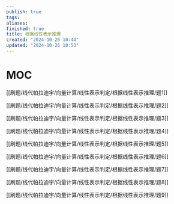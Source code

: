 ```yaml
---
publish: true
tags: 
aliases: 
finished: true
title: 根据线性表示推理
created: "2024-10-26 10:44"
updated: "2024-10-26 10:53"
---
```

# MOC

[[刷题/线代帕拉迪宇/向量计算/线性表示判定/根据线性表示推理/题1]]

[[刷题/线代帕拉迪宇/向量计算/线性表示判定/根据线性表示推理/题2]]

[[刷题/线代帕拉迪宇/向量计算/线性表示判定/根据线性表示推理/题3]]

[[刷题/线代帕拉迪宇/向量计算/线性表示判定/根据线性表示推理/题4]]

[[刷题/线代帕拉迪宇/向量计算/线性表示判定/根据线性表示推理/题5]]

[[刷题/线代帕拉迪宇/向量计算/线性表示判定/根据线性表示推理/题6]]

[[刷题/线代帕拉迪宇/向量计算/线性表示判定/根据线性表示推理/题7]]

[[刷题/线代帕拉迪宇/向量计算/线性表示判定/根据线性表示推理/题8]]

[[刷题/线代帕拉迪宇/向量计算/线性表示判定/根据线性表示推理/题9]]